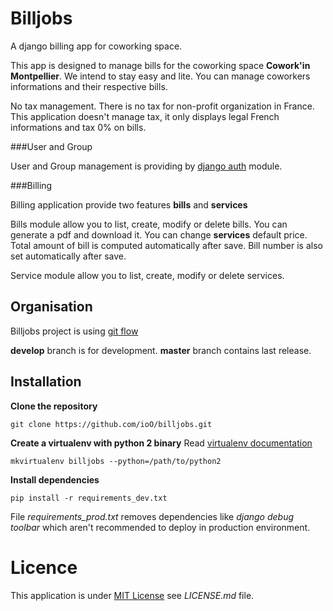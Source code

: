 Billjobs
========

A django billing app for coworking space.

This app is designed to manage bills for the coworking space **Cowork'in Montpellier**.
We intend to stay easy and lite. You can manage coworkers informations and their respective bills.

No tax management.  There is no tax for non-profit organization in France. This application doesn't manage tax, it only 
displays legal French informations and tax 0% on bills.

###User and Group

User and Group management is providing by [django auth](https://docs.djangoproject.com/en/dev/topics/auth/) module.

###Billing

Billing application provide two features **bills** and **services**

Bills module allow you to list, create, modify or delete bills. You can generate a pdf and download it.
You can change **services** default price. Total amount of bill is computed automatically after save. Bill number is 
also set automatically after save.

Service module allow you to list, create, modify or delete services.

Organisation
------------

Billjobs project is using [git flow](http://nvie.com/posts/a-successful-git-branching-model/)

**develop** branch is for development.
**master** branch contains last release.

Installation
------------

**Clone the repository**

    git clone https://github.com/ioO/billjobs.git

**Create a virtualenv with python 2 binary**
Read [virtualenv documentation](http://virtualenvwrapper.readthedocs.org/en/latest/ "Virtualenv")

    mkvirtualenv billjobs --python=/path/to/python2

**Install dependencies**

    pip install -r requirements_dev.txt

File *requirements_prod.txt* removes dependencies like *django debug toolbar* which aren't recommended to deploy in 
production environment.


Licence
=======

This application is under [MIT License](http://en.wikipedia.org/wiki/MIT_License "MIT License") see *LICENSE.md* file.
